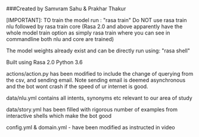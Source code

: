 ###Created by Samvram Sahu & Prakhar Thakur 

[IMPORTANT]:
TO train the model run : "rasa train"
Do NOT use rasa train nlu followed by rasa train core (Rasa 2.0 and above apparently have the whole model train option as simply rasa train where you can see in commandline both nlu and core are trained)

The model weights already exist and can be directly run using:
"rasa shell"

Built using Rasa 2.0
Python 3.6

actions/action.py has been modified to include the change of querying from the csv, and sending email. Note sending email is deemed asynchronous and the bot wont crash if the speed of ur internet is good.

data/nlu.yml contains all intents, synonyms etc relevant to our area of study

data/story.yml has been filled with rigorous number of examples from interactive shells which make the bot good

config.yml & domain.yml - have been modified as instructed in video

